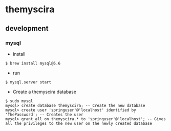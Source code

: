 # themyscira

## development
### mysql

- install

```
$ brew install mysql@5.6

```

- run 
```
$ mysql.server start
```
 
- Create a themyscira database

```
$ sudo mysql
mysql> create database themyscira; -- Create the new database
mysql> create user 'springuser'@'localhost' identified by 'ThePassword'; -- Creates the user
mysql> grant all on themyscira.* to 'springuser'@'localhost'; -- Gives all the privileges to the new user on the newly created database
```
